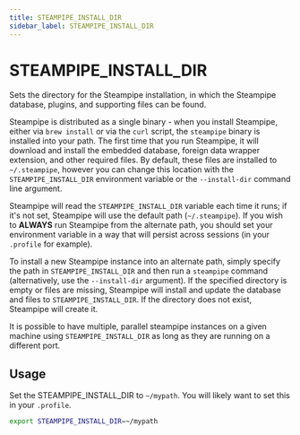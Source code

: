 ```yaml
---
title: STEAMPIPE_INSTALL_DIR
sidebar_label: STEAMPIPE_INSTALL_DIR
---
```


# STEAMPIPE_INSTALL_DIR
Sets the directory for the Steampipe installation, in which the Steampipe database, plugins, and supporting files can be found.

Steampipe is distributed as a single binary - when you install Steampipe, either via `brew install` or via the `curl` script, the `steampipe` binary is installed into your path.  The first time that you run Steampipe, it will download and install the embedded database, foreign data wrapper extension, and other required files.   By default, these files are installed to `~/.steampipe`, however you can change this location with the `STEAMPIPE_INSTALL_DIR` environment variable or the `--install-dir` command line argument.

Steampipe will read the `STEAMPIPE_INSTALL_DIR` variable each time it runs; if it's not set, Steampipe will use the default path (`~/.steampipe`). If you wish to **ALWAYS** run Steampipe from the alternate path, you should set your environment variable in a way that will persist across sessions (in your `.profile` for example).

To install a new Steampipe instance into an alternate path, simply specify the path in `STEAMPIPE_INSTALL_DIR` and then run a `steampipe` command (alternatively, use the `--install-dir` argument).  If the specified directory is empty or files are missing, Steampipe will install and update the database and files to `STEAMPIPE_INSTALL_DIR`.  If the directory does not exist, Steampipe will create it.  

It is possible to have multiple, parallel steampipe instances on a given machine using `STEAMPIPE_INSTALL_DIR` as long as they are running on a different port.



## Usage 
Set the STEAMPIPE_INSTALL_DIR to `~/mypath`.  You will likely want to set this in your `.profile`.
```bash
export STEAMPIPE_INSTALL_DIR=~/mypath
```
